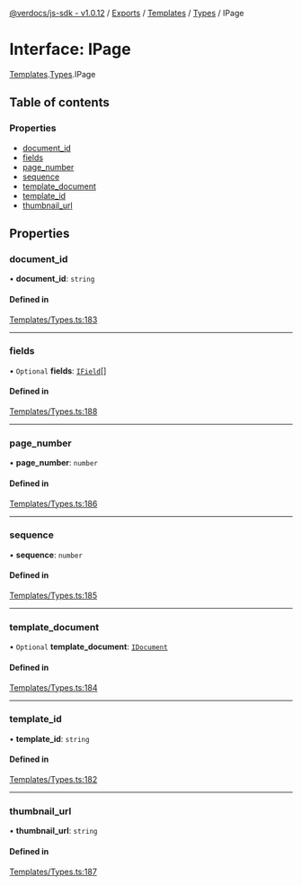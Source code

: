 [@verdocs/js-sdk - v1.0.12](../README.md) / [Exports](../modules.md) / [Templates](../modules/Templates.md) / [Types](../modules/Templates.Types.md) / IPage

# Interface: IPage

[Templates](../modules/Templates.md).[Types](../modules/Templates.Types.md).IPage

## Table of contents

### Properties

- [document_id](Templates.Types.IPage.md#document_id)
- [fields](Templates.Types.IPage.md#fields)
- [page_number](Templates.Types.IPage.md#page_number)
- [sequence](Templates.Types.IPage.md#sequence)
- [template_document](Templates.Types.IPage.md#template_document)
- [template_id](Templates.Types.IPage.md#template_id)
- [thumbnail_url](Templates.Types.IPage.md#thumbnail_url)

## Properties

### document\_id

• **document\_id**: `string`

#### Defined in

[Templates/Types.ts:183](https://github.com/Verdocs/js-sdk/blob/main/src/Templates/Types.ts#L183)

___

### fields

• `Optional` **fields**: [`IField`](Templates.Types.IField.md)[]

#### Defined in

[Templates/Types.ts:188](https://github.com/Verdocs/js-sdk/blob/main/src/Templates/Types.ts#L188)

___

### page\_number

• **page\_number**: `number`

#### Defined in

[Templates/Types.ts:186](https://github.com/Verdocs/js-sdk/blob/main/src/Templates/Types.ts#L186)

___

### sequence

• **sequence**: `number`

#### Defined in

[Templates/Types.ts:185](https://github.com/Verdocs/js-sdk/blob/main/src/Templates/Types.ts#L185)

___

### template\_document

• `Optional` **template\_document**: [`IDocument`](Templates.Types.IDocument.md)

#### Defined in

[Templates/Types.ts:184](https://github.com/Verdocs/js-sdk/blob/main/src/Templates/Types.ts#L184)

___

### template\_id

• **template\_id**: `string`

#### Defined in

[Templates/Types.ts:182](https://github.com/Verdocs/js-sdk/blob/main/src/Templates/Types.ts#L182)

___

### thumbnail\_url

• **thumbnail\_url**: `string`

#### Defined in

[Templates/Types.ts:187](https://github.com/Verdocs/js-sdk/blob/main/src/Templates/Types.ts#L187)
